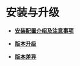 # 安装与升级<a name="ZH-CN_TOPIC_0184808193"></a>

-   **[安装配置介绍及注意事项](安装配置介绍及注意事项.md)**  

-   **[版本升级](版本升级.md)**  

-   **[版本差异](版本差异.md)**  


